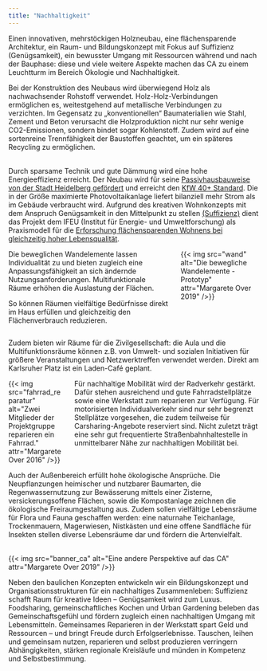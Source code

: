 ```yaml
---
title: "Nachhaltigkeit"
---
```


<div class="color-block">Einen innovativen, mehrstöckigen Holzneubau, eine flächensparende Architektur, ein Raum- und Bildungskonzept mit Fokus auf Suffizienz (Genügsamkeit), ein bewusster Umgang mit Ressourcen während und nach der Bauphase: diese und viele weitere Aspekte machen das CA zu einem Leuchtturm im Bereich Ökologie und Nachhaltigkeit.</div>
</div>

Bei der Konstruktion des Neubaus wird überwiegend Holz als nachwachsender Rohstoff verwendet. Holz-Holz-Verbindungen ermöglichen es, weitestgehend auf metallische Verbindungen zu verzichten. Im Gegensatz zu „konventionellen“ Baumaterialien wie Stahl, Zement und Beton verursacht die Holzproduktion nicht nur sehr wenige  CO2-Emissionen, sondern bindet sogar Kohlenstoff. Zudem wird auf eine sortenreine Trennfähigkeit der Baustoffen geachtet, um ein späteres Recycling zu ermöglichen.

<br>Durch sparsame Technik und gute Dämmung wird eine hohe Energieeffizienz erreicht. Der Neubau wird für seine <a href="https://www.heidelberg.de/hd,Lde/HD/Leben/Foerderprogramm+Rationelle+Energieverwendung.htmlPassivhausbauweise">Passivhausbauweise von der Stadt Heidelberg gefördert</a> und erreicht den <a href="https://www.kfw.de/inlandsfoerderung/Privatpersonen/Neubau/Das-KfW-Effizienzhaus/KfW">KfW 40+ Standard</a>. Die in der Größe maximierte Photovoltaikanlage liefert bilanziell mehr Strom als im Gebäude verbraucht wird.
Aufgrund des kreativen Wohnkonzepts mit dem Anspruch Genügsamkeit in den Mittelpunkt zu stellen <a href="https://www.ifeu.de/gutes-leben-fuer-alle-aber-wie/">(Suffizienz)</a> dient das Projekt dem IFEU (Institut für Energie- und Umweltforschung) als Praxismodell für die <a href="https://www.ifeu.de/projekt/suprastadt/">Erforschung flächensparenden Wohnens bei gleichzeitig hoher Lebensqualität</a>.</br>

<div class="columns">
    <div class="column">
    Die beweglichen Wandelemente lassen Individualität zu und bieten zugleich eine Anpassungsfähigkeit an sich ändernde Nutzungsanforderungen. Multifunktionale Räume erhöhen die Auslastung der Flächen.
    <p>So können Räumen vielfältige Bedürfnisse direkt im Haus erfüllen und gleichzeitig den Flächenverbrauch reduzieren.</p>
    </div>
    <div class="column">
        {{< img src="wand" alt="Die bewegliche Wandelemente - Prototyp" attr="Margarete Over 2019" />}}
    </div>
</div>

Zudem bieten wir Räume für die Zivilgesellschaft: die Aula und die Multifunktionsräume können z.B. von Umwelt- und sozialen Initiativen für größere Veranstaltungen und Netzwerktreffen verwendet werden. Direkt am Karlsruher Platz ist ein Laden-Café geplant.

<div class="columns">
    <div class="column">
    {{< img src="fahrrad_reparatur" alt="Zwei Mitglieder der Projektgruppe reparieren ein Fahrrad." attr="Margarete Over 2016" />}}
    </div>
    <div class="column">
    Für nachhaltige Mobilität wird der Radverkehr gestärkt. Dafür stehen ausreichend und gute Fahrradstellplätze sowie eine Werkstatt zum reparieren zur Verfügung. Für motorisierten Individualverkehr sind nur sehr  begrenzt Stellplätze vorgesehen, die zudem teilweise für Carsharing-Angebote  reserviert sind. Nicht  zuletzt trägt  eine  sehr  gut  frequentierte  Straßenbahnhaltestelle in unmittelbarer Nähe zur nachhaltigen Mobilität bei.
    </div>
</div>

Auch der Außenbereich erfüllt hohe ökologische Ansprüche. Die Neupflanzungen heimischer und nutzbarer Baumarten, die Regenwassernutzung zur Bewässerung mittels einer Zisterne, versickerungsoffene Flächen, sowie die Kompostanlage zeichnen die ökologische Freiraumgestaltung aus. Zudem sollen vielfältige Lebensräume für Flora und Fauna geschaffen werden: eine naturnahe Teichanlage, Trockenmauern, Magerwiesen, Nistkästen und eine offene Sandfläche für Insekten stellen diverse Lebensräume dar und fördern die Artenvielfalt.

<br>
{{< img src="banner_ca" alt="Eine andere Perspektive auf das CA" attr="Margarete Over 2019" />}}
</br>

Neben den baulichen Konzepten entwickeln wir ein Bildungskonzept und Organisationsstrukturen für ein nachhaltiges Zusammenleben: Suffizienz schafft Raum für kreative Ideen – Genügsamkeit wird zum Luxus. Foodsharing, gemeinschaftliches Kochen und Urban Gardening beleben das Gemeinschaftsgefühl und fördern zugleich einen nachhaltigen Umgang mit Lebensmitteln. Gemeinsames Reparieren in der Werkstatt spart Geld und Ressourcen – und bringt Freude durch Erfolgserlebnisse. Tauschen, leihen und gemeinsam nutzen, reparieren und selbst produzieren verringern Abhängigkeiten, stärken regionale Kreisläufe und münden in Kompetenz und Selbstbestimmung.
